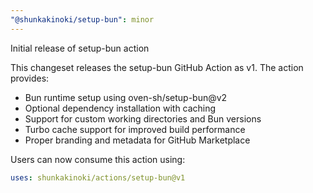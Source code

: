 ```yaml
---
"@shunkakinoki/setup-bun": minor
---
```


Initial release of setup-bun action

This changeset releases the setup-bun GitHub Action as v1. The action provides:

- Bun runtime setup using oven-sh/setup-bun@v2
- Optional dependency installation with caching
- Support for custom working directories and Bun versions
- Turbo cache support for improved build performance
- Proper branding and metadata for GitHub Marketplace

Users can now consume this action using:
```yaml
uses: shunkakinoki/actions/setup-bun@v1
```
